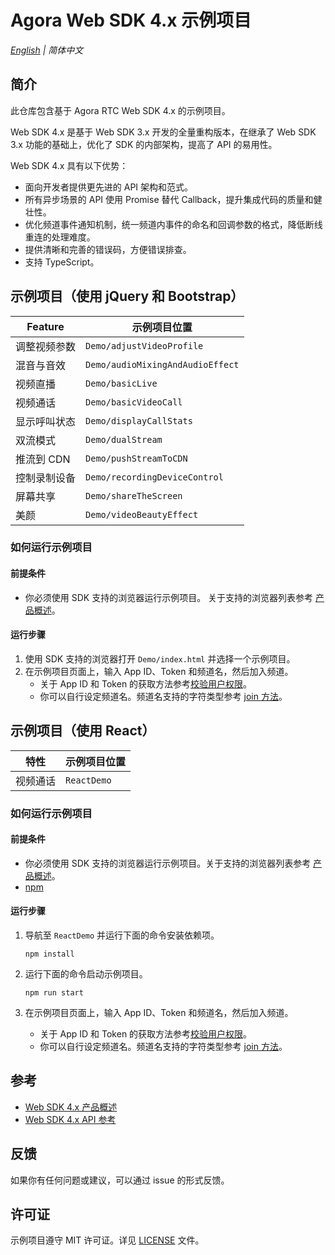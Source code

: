 # Agora Web SDK 4.x 示例项目

_[English](README.md) | 简体中文_

## 简介

此仓库包含基于 Agora RTC Web SDK 4.x 的示例项目。

Web SDK 4.x 是基于 Web SDK 3.x 开发的全量重构版本，在继承了 Web SDK 3.x 功能的基础上，优化了 SDK 的内部架构，提高了 API 的易用性。

Web SDK 4.x 具有以下优势：

- 面向开发者提供更先进的 API 架构和范式。
- 所有异步场景的 API 使用 Promise 替代 Callback，提升集成代码的质量和健壮性。
- 优化频道事件通知机制，统一频道内事件的命名和回调参数的格式，降低断线重连的处理难度。
- 提供清晰和完善的错误码，方便错误排查。
- 支持 TypeScript。

## 示例项目（使用 jQuery 和 Bootstrap）

| Feature      | 示例项目位置                     |
| ------------ | -------------------------------- |
| 调整视频参数 | `Demo/adjustVideoProfile`        |
| 混音与音效   | `Demo/audioMixingAndAudioEffect` |
| 视频直播     | `Demo/basicLive`                 |
| 视频通话     | `Demo/basicVideoCall`            |
| 显示呼叫状态 | `Demo/displayCallStats`          |
| 双流模式     | `Demo/dualStream`                |
| 推流到 CDN   | `Demo/pushStreamToCDN`           |
| 控制录制设备 | `Demo/recordingDeviceControl`    |
| 屏幕共享     | `Demo/shareTheScreen`            |
| 美颜         | `Demo/videoBeautyEffect`         |

### 如何运行示例项目

#### 前提条件

- 你必须使用 SDK 支持的浏览器运行示例项目。 关于支持的浏览器列表参考 [产品概述](https://docs.agora.io/cn/Interactive%20Broadcast/product_live?platform=Web#compatibility)。

#### 运行步骤

1. 使用 SDK 支持的浏览器打开 `Demo/index.html` 并选择一个示例项目。
2. 在示例项目页面上，输入 App ID、Token 和频道名，然后加入频道。
    - 关于 App ID 和 Token 的获取方法参考[校验用户权限](https://docs.agora.io/cn/Agora%20Platform/token)。
    - 你可以自行设定频道名。频道名支持的字符类型参考 [join 方法](https://docs.agora.io/cn/Interactive%20Broadcast/API%20Reference/web_ng/interfaces/iagorartcclient.html#join)。


## 示例项目（使用 React）

| 特性     | 示例项目位置 |
| -------- | ------------ |
| 视频通话 | `ReactDemo`  |

### 如何运行示例项目

#### 前提条件

- 你必须使用 SDK 支持的浏览器运行示例项目。关于支持的浏览器列表参考 [产品概述](https://docs.agora.io/cn/Interactive%20Broadcast/product_live?platform=Web#compatibility)。
- [npm](https://www.npmjs.com/)

#### 运行步骤

1. 导航至 `ReactDemo` 并运行下面的命令安装依赖项。

   ```shell
   npm install
   ```

2. 运行下面的命令启动示例项目。

   ```shell
   npm run start
   ```

3. 在示例项目页面上，输入 App ID、Token 和频道名，然后加入频道。
    - 关于 App ID 和 Token 的获取方法参考[校验用户权限](https://docs.agora.io/cn/Agora%20Platform/token)。
    - 你可以自行设定频道名。频道名支持的字符类型参考 [join 方法](https://docs.agora.io/cn/Interactive%20Broadcast/API%20Reference/web_ng/interfaces/iagorartcclient.html#join)。

## 参考

- [Web SDK 4.x 产品概述](https://docs.agora.io/cn/Interactive%20Broadcast/product_live?platform=Web)
- [Web SDK 4.x API 参考](https://docs.agora.io/cn/Interactive%20Broadcast/API%20Reference/web_ng/index.html)

## 反馈

如果你有任何问题或建议，可以通过 issue 的形式反馈。

## 许可证

示例项目遵守 MIT 许可证。详见 [LICENSE](./LICENSE) 文件。
